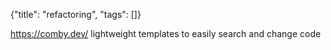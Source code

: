 {"title": "refactoring", "tags": []}

https://comby.dev/ lightweight templates to easily search and change code

